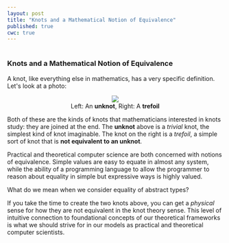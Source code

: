 ```yaml
---
layout: post
title: "Knots and a Mathematical Notion of Equivalence"
published: true
cwc: true
---
```

# 
# 
### Knots and a Mathematical Notion of Equivalence

A knot, like everything else in mathematics, has a very specific definition. Let's look at a photo:

<center>
<img src="http://michaelrbernste.in/images/cwc_knots1.jpg">
<div class="lead">Left: An <b>unknot</b>, Right: A <b>trefoil</b></div>
</center>

Both of these are the kinds of knots that mathematicians interested in knots study: they are joined at the end. The **unknot** above is a *trivial* knot, the simplest kind of knot imaginable. The knot on the right is a *trefoil*, a simple sort of knot that is **not equivalent to an unknot**.

Practical and theoretical computer science are both concerned with notions of equivalence. Simple values are easy to equate in almost any system, while the ability of a programming language to allow the programmer to reason about equality in simple but expressive ways is highly valued.

What do we mean when we consider equality of abstract types?

If you take the time to create the two knots above, you can get a *physical* sense for how they are not equivalent in the knot theory sense. This level of intuitive connection to foundational concepts of our theoretical frameworks is what we should strive for in our models as practical and theoretical computer scientists.
